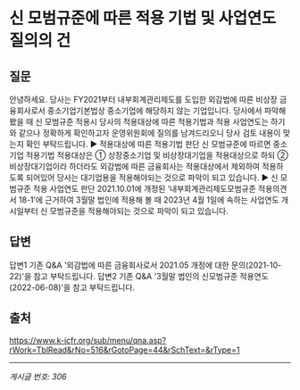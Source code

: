 # 신 모범규준에 따른 적용 기법 및 사업연도 질의의 건

## 질문
안녕하세요.
당사는 FY2021부터 내부회계관리제도를 도입한 외감법에 따른 비상장 금융회사로서 중소기업기본법상 중소기업에 해당하지 않는 기업입니다.
당사에서 파악해봤을 때 신 모범규준 적용시 당사의 적용대상에 따른 적용기법과 적용 사업연도는 하기와 같으나 정확하게 확인하고자 운영위원회에 질의를 남겨드리오니 당사 검토 내용이 맞는지 확인 부탁드립니다.
▶ 적용대상에 따른 적용기법 판단
신 모범규준에 따르면 중소기업 적용기법 적용대상은 ① 상장중소기업 및 비상장대기업을 적용대상으로 하되 ② 비상장대기업이라 하더라도 외감법에 따른 금융회사는 적용대상에서 제외하여 적용하도록 되어있어 당사는 대기업용을 적용해야되는 것으로 파악이 되고 있습니다.
▶ 신 모범규준 적용 사업연도 판단
2021.10.01에 개정된 ‘내부회계관리제도모범규준 적용의견서 18-1’에 근거하여 3월말 법인에 적용해 볼 때 2023년 4월 1일에 속하는 사업연도 개시일부터 신 모범규준을 적용해야되는 것으로 파악이 되고 있습니다.

## 답변
답변1
기존 Q&A '외감법에 따른 금융회사로서 2021.05 개정에 대한 문의(2021-10-22)'을 참고 부탁드립니다.
답변2
기존 Q&A '3월말 법인의 신모범규준 적용연도(2022-06-08)'을 참고 부탁드립니다.

## 출처
https://www.k-icfr.org/sub/menu/qna.asp?rWork=TblRead&rNo=516&rGotoPage=44&rSchText=&rType=1

---
*게시글 번호: 306*
